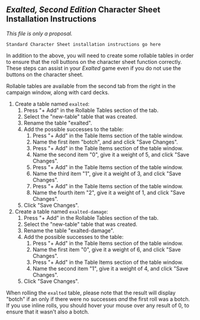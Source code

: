 ## _Exalted, Second Edition_ Character Sheet Installation Instructions

_This file is only a proposal._

`Standard Character Sheet installation instructions go here`

In addition to the above, you will need to create some rollable tables in order to ensure that the roll buttons on the character sheet function correctly. These steps can assist in your _Exalted_ game even if you do not use the buttons on the character sheet.

Rollable tables are available from the second tab from the right in the campaign window, along with card decks.

1. Create a table named `exalted`:
    1. Press "+ Add" in the Rollable Tables section of the tab.
    1. Select the "new-table" table that was created.
    1. Rename the table "exalted".
    1. Add the possible successes to the table:
        1. Press "+ Add" in the Table Items section of the table window.
        1. Name the first item "botch", and and click "Save Changes".
        1. Press "+ Add" in the Table Items section of the table window.
        1. Name the second item "0", give it a weight of 5, and click "Save Changes".
        1. Press "+ Add" in the Table Items section of the table window.
        1. Name the third item "1", give it a weight of 3, and click "Save Changes".
        1. Press "+ Add" in the Table Items section of the table window.
        1. Name the fourth item "2", give it a weight of 1, and click "Save Changes".
    1. Click "Save Changes".
1. Create a table named `exalted-damage`:
    1. Press "+ Add" in the Rollable Tables section of the tab.
    1. Select the "new-table" table that was created.
    1. Rename the table "exalted-damage".
    1. Add the possible successes to the table:
        1. Press "+ Add" in the Table Items section of the table window.
        1. Name the first item "0", give it a weight of 6, and click "Save Changes".
        1. Press "+ Add" in the Table Items section of the table window.
        1. Name the second item "1", give it a weight of 4, and click "Save Changes".
    1. Click "Save Changes".

When rolling the `exalted` table, please note that the result will display "botch" if an only if there were no successes _and_ the first roll was a botch. If you use inline rolls, you should hover your mouse over any result of 0, to ensure that it wasn't also a botch.
